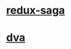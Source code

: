 # [redux-saga](https://github.com/superRaytin/redux-saga-in-chinese)

# [dva](https://github.com/dvajs/dva/blob/master/README_zh-CN.md)